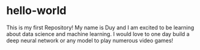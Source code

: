 # hello-world
This is my first Repository!
My name is Duy and I am excited to be learning about data science and machine learning. I would love to one day build a deep neural network or any model to play numerous video games!
